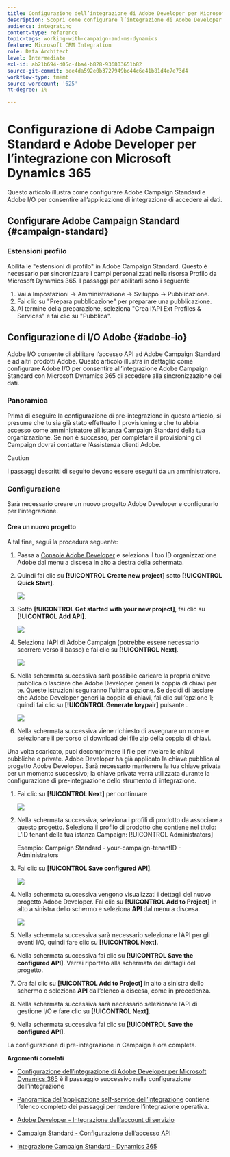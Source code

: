 ```yaml
---
title: Configurazione dell’integrazione di Adobe Developer per Microsoft Dynamics 365
description: Scopri come configurare l’integrazione di Adobe Developer per l’integrazione con Microsoft Dynamics 365
audience: integrating
content-type: reference
topic-tags: working-with-campaign-and-ms-dynamics
feature: Microsoft CRM Integration
role: Data Architect
level: Intermediate
exl-id: ab21b694-d05c-4ba4-b828-936803651b82
source-git-commit: bee4da592e0b3727949bc44c6e41b81d4e7e73d4
workflow-type: tm+mt
source-wordcount: '625'
ht-degree: 1%

---
```


# Configurazione di Adobe Campaign Standard e Adobe Developer per l’integrazione con Microsoft Dynamics 365

Questo articolo illustra come configurare Adobe Campaign Standard e Adobe I/O per consentire all’applicazione di integrazione di accedere ai dati.

## Configurare Adobe Campaign Standard {#campaign-standard}

### Estensioni profilo

Abilita le &quot;estensioni di profilo&quot; in Adobe Campaign Standard.   Questo è necessario per sincronizzare i campi personalizzati nella risorsa Profilo da Microsoft Dynamics 365.   I passaggi per abilitarli sono i seguenti:

1. Vai a Impostazioni -> Amministrazione -> Sviluppo -> Pubblicazione.
1. Fai clic su &quot;Prepara pubblicazione&quot; per preparare una pubblicazione.
1. Al termine della preparazione, seleziona &quot;Crea l’API Ext Profiles &amp; Services&quot; e fai clic su &quot;Pubblica&quot;.

## Configurazione di I/O Adobe {#adobe-io}

Adobe I/O consente di abilitare l’accesso API ad Adobe Campaign Standard e ad altri prodotti Adobe.   Questo articolo illustra in dettaglio come configurare Adobe I/O per consentire all’integrazione Adobe Campaign Standard con Microsoft Dynamics 365 di accedere alla sincronizzazione dei dati.

### Panoramica

Prima di eseguire la configurazione di pre-integrazione in questo articolo, si presume che tu sia già stato effettuato il provisioning e che tu abbia accesso come amministratore all’istanza Campaign Standard della tua organizzazione.  Se non è successo, per completare il provisioning di Campaign dovrai contattare l’Assistenza clienti Adobe.

>[!CAUTION]
>
>I passaggi descritti di seguito devono essere eseguiti da un amministratore.

### Configurazione

Sarà necessario creare un nuovo progetto Adobe Developer e configurarlo per l’integrazione.

#### Crea un nuovo progetto

A tal fine, segui la procedura seguente:

1. Passa a [Console Adobe Developer](https://console.adobe.io/home#) e seleziona il tuo ID organizzazione Adobe dal menu a discesa in alto a destra della schermata.

1. Quindi fai clic su **[!UICONTROL Create new project]** sotto **[!UICONTROL Quick Start]**.

   ![](assets/adobeIO1.png)

1. Sotto **[!UICONTROL Get started with your new project]**, fai clic su **[!UICONTROL Add API]**.

   ![](assets/adobeIO2.png)

1. Seleziona l’API di Adobe Campaign (potrebbe essere necessario scorrere verso il basso) e fai clic su **[!UICONTROL Next]**.

   ![](assets/adobeIO3.png)

1. Nella schermata successiva sarà possibile caricare la propria chiave pubblica o lasciare che Adobe Developer generi la coppia di chiavi per te. Queste istruzioni seguiranno l&#39;ultima opzione. Se decidi di lasciare che Adobe Developer generi la coppia di chiavi, fai clic sull’opzione 1; quindi fai clic su **[!UICONTROL Generate keypair]** pulsante .

   ![](assets/adobeIO4.png)

1. Nella schermata successiva viene richiesto di assegnare un nome e selezionare il percorso di download del file zip della coppia di chiavi.

Una volta scaricato, puoi decomprimere il file per rivelare le chiavi pubbliche e private. Adobe Developer ha già applicato la chiave pubblica al progetto Adobe Developer. Sarà necessario mantenere la tua chiave privata per un momento successivo; la chiave privata verrà utilizzata durante la configurazione di pre-integrazione dello strumento di integrazione.

1. Fai clic su **[!UICONTROL Next]** per continuare

   ![](assets/adobeIO5.png)

1. Nella schermata successiva, seleziona i profili di prodotto da associare a questo progetto. Seleziona il profilo di prodotto che contiene nel titolo: L’ID tenant della tua istanza Campaign: [!UICONTROL Administrators]

   Esempio: Campaign Standard - your-campaign-tenantID - Administrators

1. Fai clic su **[!UICONTROL Save configured API]**.

   ![](assets/adobeIO6.png)

1. Nella schermata successiva vengono visualizzati i dettagli del nuovo progetto Adobe Developer. Fai clic su **[!UICONTROL Add to Project]** in alto a sinistra dello schermo e seleziona **API** dal menu a discesa.

   ![](assets/adobeIO7.png)

1. Nella schermata successiva sarà necessario selezionare l’API per gli eventi I/O, quindi fare clic su **[!UICONTROL Next]**.

1. Nella schermata successiva fai clic su **[!UICONTROL Save the configured API]**.  Verrai riportato alla schermata dei dettagli del progetto.

1. Ora fai clic su **[!UICONTROL Add to Project]** in alto a sinistra dello schermo e seleziona **API** dall’elenco a discesa, come in precedenza.

1. Nella schermata successiva sarà necessario selezionare l’API di gestione I/O e fare clic su **[!UICONTROL Next]**.

1. Nella schermata successiva fai clic su **[!UICONTROL Save the configured API]**.

La configurazione di pre-integrazione in Campaign è ora completa.

**Argomenti correlati**

* [Configurazione dell’integrazione di Adobe Developer per Microsoft Dynamics 365](../../integrating/using/d365-acs-configure-adobe-io.md) è il passaggio successivo nella configurazione dell’integrazione
* [Panoramica dell’applicazione self-service dell’integrazione](../../integrating/using/d365-acs-self-service-app-quick-start-guide.md) contiene l’elenco completo dei passaggi per rendere l’integrazione operativa.


* [Adobe Developer - Integrazione dell’account di servizio](https://developer.adobe.com/developer-console/docs/guides/#!AdobeDocs/adobeio-auth/master/AuthenticationOverview/ServiceAccountIntegration.md)
* [Campaign Standard - Configurazione dell’accesso API](../../api/using/setting-up-api-access.md)
* [Integrazione Campaign Standard - Dynamics 365](../../integrating/using/d365-acs-configure-d365.md)
